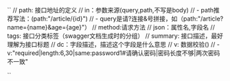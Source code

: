 
``
// path: 接口地址的定义
// in：参数来源(query,path,不写是body)
// - path推荐写法：(path:"/article/{id}")
// - query是请?连接&号拼接，如（path:"/article?name={name}&age={age}"）
// method:请求方法
// json：属性名,字段名
// tags: 接口分类标签（swagger文档生成时的分组）
// summary: 接口描述，最好理解为接口标题
// dc：字段描述，描述这个字段是什么意思
// v: 数据校验()
// - v:"required|length:6,30|same:password1#请确认密码|密码长度不够|两次密码不一致"

``